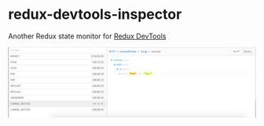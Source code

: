 # redux-devtools-inspector

Another Redux state monitor for [Redux DevTools](https://github.com/gaearon/redux-devtools)

![](2016-02-23.at.16.16.png)
